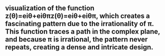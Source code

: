 ## visualization of the function z(θ)=eiθ+eiθπz(θ)=eiθ+eiθπ, which creates a fascinating pattern due to the irrationality of π. This function traces a path in the complex plane, and because π is irrational, the pattern never repeats, creating a dense and intricate design.
